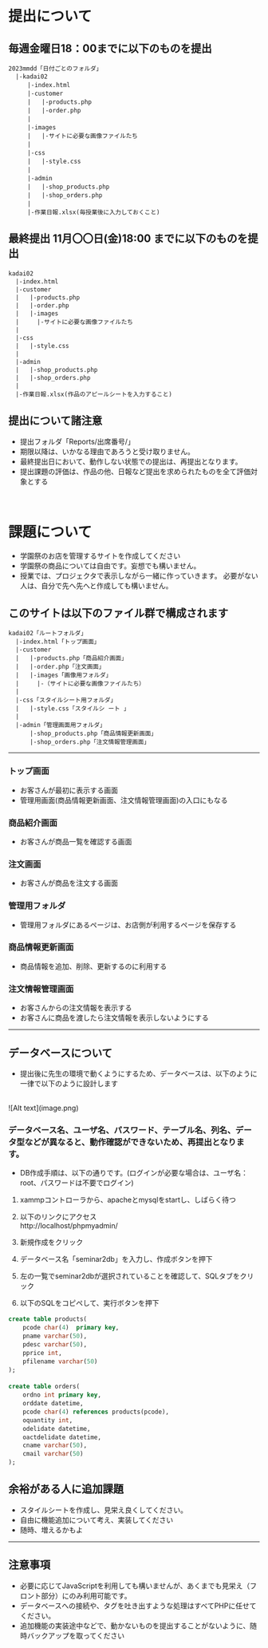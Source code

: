 # 提出について
## 毎週金曜日18：00までに以下のものを提出
```
2023mmdd「日付ごとのフォルダ」
  |-kadai02  
 　　 |-index.html
 　　 |-customer  
 　　 |   |-products.php
 　　 |   |-order.php
 　　 |   
 　　 |-images
 　　 |   |-サイトに必要な画像ファイルたち
 　　 |
 　　 |-css
 　　 |   |-style.css
 　　 |
 　　 |-admin
 　　 |   |-shop_products.php
 　　 |   |-shop_orders.php
  　　|
  　　|-作業日報.xlsx(毎授業後に入力しておくこと)
```
## 最終提出 11月〇〇日(金)18:00 までに以下のものを提出

```
kadai02
  |-index.html
  |-customer  
  |   |-products.php
  |   |-order.php
  |   |-images
  |     |-サイトに必要な画像ファイルたち
  |
  |-css
  |   |-style.css
  |
  |-admin
  |   |-shop_products.php
  |   |-shop_orders.php
  |
  |-作業日報.xlsx(作品のアピールシートを入力すること)
```

## 提出について諸注意
- 提出フォルダ「Reports/出席番号/」
-  期限以降は、いかなる理由であろうと受け取りません。
-  最終提出日において、動作しない状態での提出は、再提出となります。
-  提出課題の評価は、作品の他、日報など提出を求められたものを全て評価対象とする
  
<br>

# 課題について
- 学園祭のお店を管理するサイトを作成してください
- 学園祭の商品については自由です。妄想でも構いません。  
- 授業では、プロジェクタで表示しながら一緒に作っていきます。
必要がない人は、自分で先へ先へと作成しても構いません。

## このサイトは以下のファイル群で構成されます
```
kadai02「ルートフォルダ」  
  |-index.html「トップ画面」
  |-customer  
  |   |-products.php「商品紹介画面」  
  |   |-order.php「注文画面」  
  |   |-images「画像用フォルダ」
  |     |-（サイトに必要な画像ファイルたち）
  |
  |-css「スタイルシート用フォルダ」
  |   |-style.css「スタイルシ ート 」
  |
  |-admin「管理画面用フォルダ」  
      |-shop_products.php「商品情報更新画面」
      |-shop_orders.php「注文情報管理画面」
```
---
### トップ画面
- お客さんが最初に表示する画面    
- 管理用画面(商品情報更新画面、注文情報管理画面)の入口にもなる

### 商品紹介画面  
- お客さんが商品一覧を確認する画面

### 注文画面
- お客さんが商品を注文する画面

### 管理用フォルダ
- 管理用フォルダにあるページは、お店側が利用するページを保存する

### 商品情報更新画面
- 商品情報を追加、削除、更新するのに利用する

### 注文情報管理画面
- お客さんからの注文情報を表示する  
- お客さんに商品を渡したら注文情報を表示しないようにする  
---

## データベースについて

- 提出後に先生の環境で動くようにするため、データベースは、以下のように一律で以下のように設計します 
<br>  
![Alt text](image.png)

### データベース名、ユーザ名、パスワード、テーブル名、列名、データ型などが異なると、動作確認ができないため、再提出となります。

- DB作成手順は、以下の通りです。(ログインが必要な場合は、ユーザ名：root、パスワードは不要でログイン)
1. xammpコントローラから、apacheとmysqlをstartし、しばらく待つ
2. 以下のリンクにアクセス  
http://localhost/phpmyadmin/

1. 新規作成をクリック 
2. データベース名「seminar2db」を入力し、作成ボタンを押下 
3. 左の一覧でseminar2dbが選択されていることを確認して、SQLタブをクリック
4. 以下のSQLをコピペして、実行ボタンを押下
```sql
create table products(
    pcode char(4)  primary key,
    pname varchar(50),
    pdesc varchar(50),
    pprice int,
    pfilename varchar(50)
);

create table orders(
    ordno int primary key,
    orddate datetime,
    pcode char(4) references products(pcode),
    oquantity int,
    odelidate datetime,
    oactdelidate datetime,
    cname varchar(50),
    cmail varchar(50)
);
```

## 余裕がある人に追加課題  
- スタイルシートを作成し、見栄え良くしてください。
- 自由に機能追加について考え、実装してください
- 随時、増えるかもよ
---

## 注意事項
- 必要に応じてJavaScriptを利用しても構いませんが、あくまでも見栄え（フロント部分）にのみ利用可能です。
- データベースへの接続や、タグを吐き出すような処理はすべてPHPに任せてください。
- 追加機能の実装途中などで、動かないものを提出することがないように、随時バックアップを取ってください
